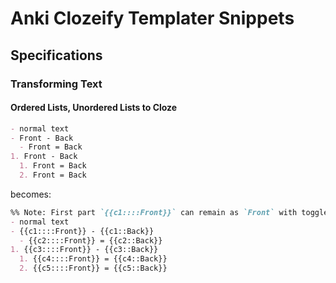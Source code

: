 # Anki Clozeify Templater Snippets

## Specifications

### Transforming Text

#### Ordered Lists, Unordered Lists to Cloze

```markdown
- normal text
- Front - Back
  - Front = Back
1. Front - Back
  1. Front = Back
  2. Front = Back
```

becomes:

```markdown
%% Note: First part `{{c1::::Front}}` can remain as `Front` with toggle
- normal text
- {{c1::::Front}} - {{c1::Back}}
  - {{c2::::Front}} = {{c2::Back}}
1. {{c3::::Front}} - {{c3::Back}}
  1. {{c4::::Front}} = {{c4::Back}}
  2. {{c5::::Front}} = {{c5::Back}}
```
